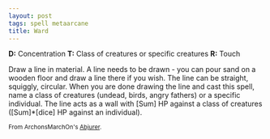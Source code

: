 ```yaml
---
layout: post
tags: spell metaarcane
title: Ward
---
```

<b>D:</b> Concentration <b>T:</b> Class of creatures or specific creatures <b>R:</b> Touch

Draw a line in material. A line needs to be drawn - you can pour sand on a wooden floor and draw a line there if you wish. The line can be straight, squiggly, circular. When you are done drawing the line and cast this spell, name a class of creatures (undead, birds, angry fathers) or a specific individual. The line acts as a wall with [Sum] HP against a class of creatures ([Sum]*[dice] HP against an individual).

<small>From ArchonsMarchOn's [Abjurer](https://archonsmarchon.blogspot.com/2021/04/glog-class-abjurer-wizard.html).</small>
